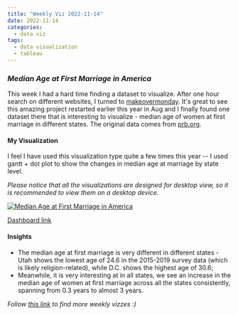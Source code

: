 ```yaml
---
title: "Weekly Viz 2022-11-14"
date: 2022-11-14
categories:
  - data viz
tags:
  - data visualization
  - tableau
---
```


### *Median Age at First Marriage in America*

This week I had a hard time finding a dataset to visualize. After one hour search on different websites, I turned to [makeovermonday](https://www.makeovermonday.co.uk/data/). It's great to see this amazing project restarted earlier this year in Aug and I finally found one dataset there that is interesting to visualize - median age of women at first marriage in different states. The original data comes from [prb.org](https://www.prb.org/usdata/indicator/marriage-age-women/chart).  

#### My Visualization

I feel I have used this visualization type quite a few times this year -- I used gantt + dot plot to show the changes in median age at marriage by state level.  

*Please notice that all the visualizations are designed for desktop view, so it is recommended to view them on a desktop device.*  

<div class='tableauPlaceholder' id='viz1668485648647' style='position: relative'>
  <noscript><a href='#'>
    <img alt='Median Age at First Marriage in America ' src='https:&#47;&#47;public.tableau.com&#47;static&#47;images&#47;20&#47;20221114MedianAgeatFirstMarriageinAmerica&#47;MedianAgeatFirstMarriageinAmerica&#47;1_rss.png' style='border: none' />
    </a></noscript>
  <object class='tableauViz'  style='display:none;'>
    <param name='host_url' value='https%3A%2F%2Fpublic.tableau.com%2F' />
    <param name='embed_code_version' value='3' />
    <param name='site_root' value='' />
    <param name='name' value='20221114MedianAgeatFirstMarriageinAmerica&#47;MedianAgeatFirstMarriageinAmerica' />
    <param name='tabs' value='no' />
    <param name='toolbar' value='yes' />
    <param name='static_image' value='https:&#47;&#47;public.tableau.com&#47;static&#47;images&#47;20&#47;20221114MedianAgeatFirstMarriageinAmerica&#47;MedianAgeatFirstMarriageinAmerica&#47;1.png' /> 
    <param name='animate_transition' value='yes' />
    <param name='display_static_image' value='yes' />
    <param name='display_spinner' value='yes' />
    <param name='display_overlay' value='yes' />
    <param name='display_count' value='yes' />
    <param name='language' value='en-US' />
    <param name='filter' value='publish=yes' />
  </object></div>            
  <script type='text/javascript'>          
  var divElement = document.getElementById('viz1668485648647');      
  var vizElement = divElement.getElementsByTagName('object')[0];             
  if ( divElement.offsetWidth > 800 ) { vizElement.style.width='800px';vizElement.style.height='1027px';} else if ( divElement.offsetWidth > 500 ) { vizElement.style.width='800px';vizElement.style.height='1027px';} else { vizElement.style.width='100%';vizElement.style.height='727px';}             
  var scriptElement = document.createElement('script');          
  scriptElement.src = 'https://public.tableau.com/javascripts/api/viz_v1.js';       
  vizElement.parentNode.insertBefore(scriptElement, vizElement);             
</script>  

[Dashboard link](https://public.tableau.com/views/20221114MedianAgeatFirstMarriageinAmerica/MedianAgeatFirstMarriageinAmerica?:language=en-US&publish=yes&:display_count=n&:origin=viz_share_link)
  
#### Insights
* The median age at first marriage is very different in different states - Utah shows the lowest age of 24.6 in the 2015-2019 survey data (which is likely religion-related), while D.C. shows the highest age of 30.6;  
* Meanwhile, it is very interesting at in all states, we see an increase in the median age of women at first marriage across all the states consistently, spanning from 0.3 years to almost 3 years.  

*Follow [this link](https://yudong-94.github.io/personal-website/project/WeeklyViz2022/) to find more weekly vizzes :)*
